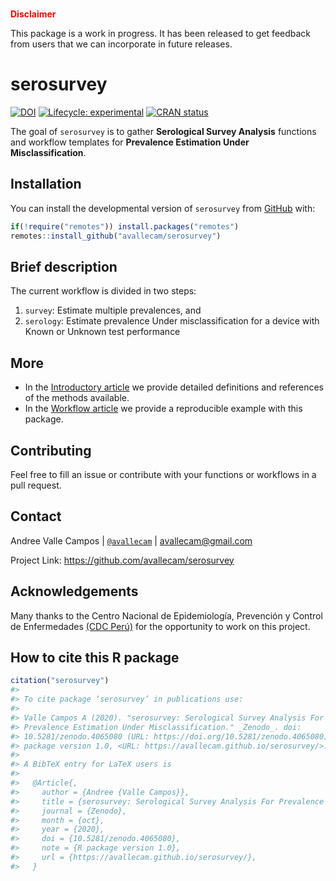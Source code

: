 
<!-- README.md is generated from README.Rmd. Please edit that file -->

<br> **<span style="color: red;">Disclaimer</span>**

This package is a work in progress. It has been released to get feedback
from users that we can incorporate in future releases.

# serosurvey

<!-- badges: start -->

[![DOI](https://zenodo.org/badge/296497540.svg)](https://zenodo.org/badge/latestdoi/296497540)
[![Lifecycle:
experimental](https://img.shields.io/badge/lifecycle-experimental-orange.svg)](https://www.tidyverse.org/lifecycle/#experimental)
[![CRAN
status](https://www.r-pkg.org/badges/version/serosurvey)](https://cran.r-project.org/package=serosurvey)
<!-- badges: end -->

The goal of `serosurvey` is to gather **Serological Survey Analysis**
functions and workflow templates for **Prevalence Estimation Under
Misclassification**.

## Installation

<!-- You can install the released version of serosurvey from [CRAN](https://CRAN.R-project.org) with: -->

You can install the developmental version of `serosurvey` from
[GitHub](https://github.com/avallecam/serosurvey) with:

``` r
if(!require("remotes")) install.packages("remotes")
remotes::install_github("avallecam/serosurvey")
```

## Brief description

The current workflow is divided in two steps:

1.  `survey`: Estimate multiple prevalences, and
2.  `serology`: Estimate prevalence Under misclassification for a device
    with Known or Unknown test performance

## More

-   In the [Introductory
    article](https://avallecam.github.io/serosurvey/articles/intro.html)
    we provide detailed definitions and references of the methods
    available.
-   In the [Workflow
    article](https://avallecam.github.io/serosurvey/articles/howto-reprex.html)
    we provide a reproducible example with this package.

## Contributing

Feel free to fill an issue or contribute with your functions or
workflows in a pull request.

## Contact

Andree Valle Campos \| [`@avallecam`](https://twitter.com/avallecam) \|
<avallecam@gmail.com>

Project Link: <https://github.com/avallecam/serosurvey>

## Acknowledgements

Many thanks to the Centro Nacional de Epidemiología, Prevención y
Control de Enfermedades [(CDC
Perú)](https://www.dge.gob.pe/portalnuevo/) for the opportunity to work
on this project.

## How to cite this R package

``` r
citation("serosurvey")
#> 
#> To cite package ‘serosurvey’ in publications use:
#> 
#> Valle Campos A (2020). "serosurvey: Serological Survey Analysis For
#> Prevalence Estimation Under Misclassification." _Zenodo_. doi:
#> 10.5281/zenodo.4065080 (URL: https://doi.org/10.5281/zenodo.4065080), R
#> package version 1.0, <URL: https://avallecam.github.io/serosurvey/>.
#> 
#> A BibTeX entry for LaTeX users is
#> 
#>   @Article{,
#>     author = {Andree {Valle Campos}},
#>     title = {serosurvey: Serological Survey Analysis For Prevalence Estimation Under Misclassification},
#>     journal = {Zenodo},
#>     month = {oct},
#>     year = {2020},
#>     doi = {10.5281/zenodo.4065080},
#>     note = {R package version 1.0},
#>     url = {https://avallecam.github.io/serosurvey/},
#>   }
```
